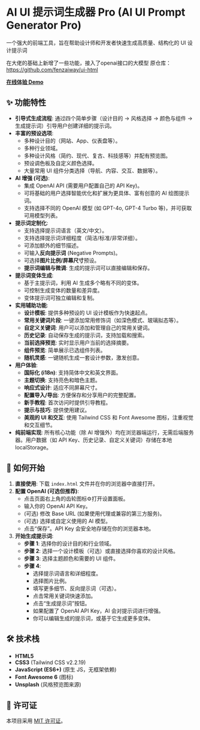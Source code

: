 # AI UI 提示词生成器 Pro (AI UI Prompt Generator Pro)
一个强大的前端工具，旨在帮助设计师和开发者快速生成高质量、结构化的 UI 设计提示词

在大佬的基础上新增了一些功能，接入了openai接口的大模型
原仓库：https://github.com/fenzaiway/ui-html

**[在线体验 Demo ]([demo](https://aiuihtml.pages.dev/))** 
## ✨ 功能特性

*   **引导式生成流程**: 通过四个简单步骤（设计目的 -> 风格选择 -> 颜色与组件 -> 生成提示词）引导用户创建详细的提示词。
*   **丰富的预设选项**:
    *   多种设计目的（网站、App、仪表盘等）。
    *   多种行业领域。
    *   多种设计风格（简约、现代、复古、科技感等）并配有预览图。
    *   预设调色板及自定义颜色选择。
    *   大量常用 UI 组件分类选择（导航、内容、交互、数据等）。
*   **AI 增强 (可选)**:
    *   集成 OpenAI API (需要用户配置自己的 API Key)。
    *   可将基础的用户选择智能优化和扩展为更具体、富有创意的 AI 绘图提示词。
    *   支持选择不同的 OpenAI 模型 (如 GPT-4o, GPT-4 Turbo 等)，并可获取可用模型列表。
*   **提示词定制化**:
    *   支持选择提示词语言（英文/中文）。
    *   支持选择提示词详细程度（简洁/标准/非常详细）。
    *   可添加额外的细节描述。
    *   可输入**反向提示词** (Negative Prompts)。
    *   可选择**图片比例/屏幕尺寸**预设。
    *   **提示词编辑与微调**: 生成的提示词可以直接编辑和保存。
*   **提示词变体生成**:
    *   基于主提示词，利用 AI 生成多个略有不同的变体。
    *   可控制生成变体的数量和差异度。
    *   变体提示词可独立编辑和复制。
*   **实用辅助功能**:
    *   **设计模板**: 提供多种预设的 UI 设计模板作为快速起点。
    *   **常用关键词片段**: 一键添加常用修饰词（如深色模式、玻璃拟态等）。
    *   **自定义关键词**: 用户可以添加和管理自己的常用关键词。
    *   **历史记录**: 自动保存生成的提示词，支持加载和搜索。
    *   **当前选择预览**: 实时显示用户当前的选择摘要。
    *   **组件预览**: 简单展示已选组件列表。
    *   **随机灵感**: 一键随机生成一套设计参数，激发创意。
*   **用户体验**:
    *   **国际化 (i18n)**: 支持简体中文和英文界面。
    *   **主题切换**: 支持亮色和暗色主题。
    *   **响应式设计**: 适应不同屏幕尺寸。
    *   **配置导入/导出**: 方便保存和分享用户的完整配置。
    *   **新手教程**: 首次访问时提供引导教程。
    *   **提示与技巧**: 提供使用建议。
    *   **美观的 UI 和交互**: 使用 Tailwind CSS 和 Font Awesome 图标，注重视觉和交互细节。
*   **纯前端实现**: 所有核心功能（除 AI 增强外）均在浏览器端运行，无需后端服务器。用户数据（如 API Key、历史记录、自定义关键词）存储在本地 localStorage。

## 🚀 如何开始

1.  **直接使用**:
   下载 `index.html` 文件并在你的浏览器中直接打开。
2.  **配置 OpenAI (可选但推荐)**:
    *   点击页面右上角的齿轮图标⚙️打开设置面板。
    *   输入你的 OpenAI API Key。
    *   (可选) 修改 Base URL (如果使用代理或兼容的第三方服务)。
    *   (可选) 选择或自定义使用的 AI 模型。
    *   点击“保存”。API Key 会安全地存储在你的浏览器本地。
3.  **开始生成提示词**:
    *   **步骤 1**: 选择你的设计目的和行业领域。
    *   **步骤 2**: 选择一个设计模板（可选）或直接选择你喜欢的设计风格。
    *   **步骤 3**: 选择主题颜色和需要的 UI 组件。
    *   **步骤 4**:
        *   选择提示词语言和详细程度。
        *   选择图片比例。
        *   填写更多细节、反向提示词（可选）。
        *   点击常用关键词快速添加。
        *   点击“生成提示词”按钮。
        *   如果配置了 OpenAI API Key，AI 会对提示词进行增强。
        *   你可以编辑生成的提示词，或基于它生成更多变体。

## 🛠️ 技术栈

*   **HTML5**
*   **CSS3** (Tailwind CSS v2.2.19)
*   **JavaScript (ES6+)** (原生 JS，无框架依赖)
*   **Font Awesome 6** (图标)
*   **Unsplash** (风格预览图来源)


## 📄 许可证

本项目采用 [MIT 许可证](LICENSE.txt)。

